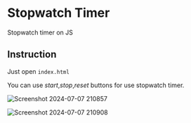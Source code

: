 # Stopwatch Timer
Stopwatch timer on JS



## Instruction
Just open `index.html`

You can use *start*,*stop*,*reset* buttons for use stopwatch timer.



![Screenshot 2024-07-07 210857](https://github.com/Nilesh-Bhoi23/PRODIGY_TrackCode_Task-2/assets/147185281/4daba33d-a083-4a59-b361-6868af555893)

![Screenshot 2024-07-07 210908](https://github.com/Nilesh-Bhoi23/PRODIGY_TrackCode_Task-2/assets/147185281/d3403449-5c54-4c7c-885d-665ef5825e12)
